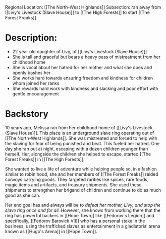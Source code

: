 Regional Location: [[The North-West Highlands]]
Subsection: ran away from [[Livy's Livestock (Slave House)]] to [[The High Forests]] to start [[The Forest Freaks]]
# Description:
- 22 year old daughter of Livy, of [[Livy's Livestock (Slave House)]]
- She is tall and graceful but bears a heavy pass of mistreatment from her childhood home
- She is vocal about her hatred for her mother and what she does and openly bashes her
- She works hard towards ensuring freedom and kindness for children whom joined her ranks
- She rewards hard work with kindness and slacking and poor effort with gentle encouragement 
# Backstory
10 years ago, Melissa ran from her childhood home of [[Livy's Livestock (Slave House)]]. This place is an underground slave ring operating out of [[The North-West Highlands]]. She was mistreated and forced to help with the slaving for fear of being punished and beat. This fueled her hatred. One day she ran out at night, escaping with a dozen children younger than herself. Her, alongside the children she helped to escape, started [[The Forest Freaks]] in [[The High Forests]].

She wanted to live a life of adventure while helping people so, in a fashion similar to robin hood, she and her members of [[The Forest Freaks]] raided convoys carrying goods. They targeted rarities like spices, rare foods, magic items and artifacts, and treasury shipments. She used these shipments to strengthen her brigand of children and continue to do as much good as she can.

Her end goal has and always will be to *defeat her mother, Livy, and stop the slave ring once and for all.* However, she knows from working there that the ring has powerful backers in [[Hope Town]] like [[Fedorov's Legion]] and specifically, [[Fedorov Barovick VII]] who has a personal stake in the business, using the trafficked slaves as entertainment in a gladiatorial arena known as [[Hugo's Arena]] in [[Hope Town]]. 